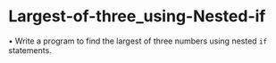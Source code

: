 # Largest-of-three_using-Nested-if
•	Write a program to find the largest of three numbers using nested `if` statements.
